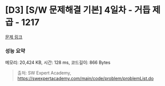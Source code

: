 # [D3] [S/W 문제해결 기본] 4일차 - 거듭 제곱 - 1217 

[문제 링크](https://swexpertacademy.com/main/code/problem/problemDetail.do?contestProbId=AV14dUIaAAUCFAYD) 

### 성능 요약

메모리: 20,424 KB, 시간: 128 ms, 코드길이: 866 Bytes



> 출처: SW Expert Academy, https://swexpertacademy.com/main/code/problem/problemList.do